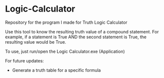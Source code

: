 # Logic-Calculator
Repository for the program I made for Truth Logic Calculator

Use this tool to know the resulting truth value of a compound statement. For example, if a statement is True AND the second statement is True, the resulting value would be True.

To use, just run/open the Logic Calculator.exe (Application)

For future updates:
- Generate a truth table for a specific formula
